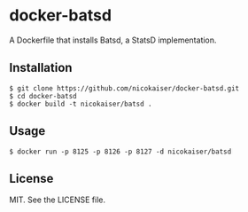 # docker-batsd

A Dockerfile that installs Batsd, a StatsD implementation.

## Installation

```
$ git clone https://github.com/nicokaiser/docker-batsd.git
$ cd docker-batsd
$ docker build -t nicokaiser/batsd .
```

## Usage

```
$ docker run -p 8125 -p 8126 -p 8127 -d nicokaiser/batsd
```

## License

MIT. See the LICENSE file.
